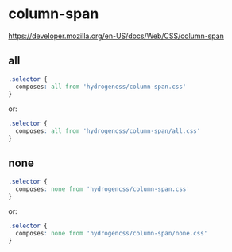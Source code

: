 # column-span

https://developer.mozilla.org/en-US/docs/Web/CSS/column-span

## all
```css
.selector {
  composes: all from 'hydrogencss/column-span.css'
}
```

or:
```css
.selector {
  composes: all from 'hydrogencss/column-span/all.css'
}
```

## none
```css
.selector {
  composes: none from 'hydrogencss/column-span.css'
}
```

or:
```css
.selector {
  composes: none from 'hydrogencss/column-span/none.css'
}
```

